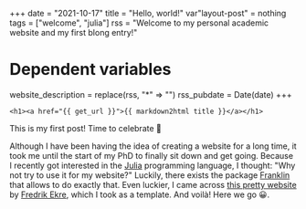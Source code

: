 +++
date = "2021-10-17"
title = "Hello, world!"
var"layout-post" = nothing
tags = ["welcome", "julia"]
rss = "Welcome to my personal academic website and my first blong entry!"

# Dependent variables
website_description = replace(rss, "*" => "")
rss_pubdate = Date(date)
+++

~~~
<h1><a href="{{ get_url }}">{{ markdown2html title }}</a></h1>
~~~

This is my first post! Time to celebrate &#127881;

Although I have been having the idea of creating a website for a long time, it took me until the start of my PhD to finally sit down and get going. Because I recently got interested in the [Julia](https://julialang.org/) programming language, I thought: "Why not try to use it for my website?" Luckily, there exists the package [Franklin](https://franklinjl.org) that allows to do exactly that. Even luckier, I came across [this pretty website](https://fredrikekre.se) by [Fredrik Ekre](https://github.com/fredrikekre), which I took as a template. And voilà! Here we go &#128512;.
